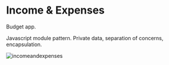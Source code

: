 # Income & Expenses
Budget app.

Javascript module pattern.
Private data, separation of concerns, encapsulation.


![incomeandexpenses](https://user-images.githubusercontent.com/38325801/103895549-e2a88480-50f0-11eb-8840-d7f0a7ac4151.png)
